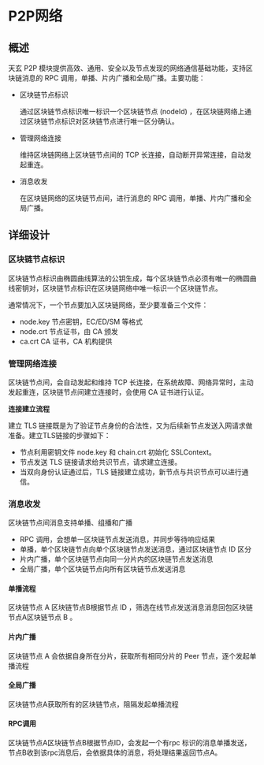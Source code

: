 # P2P网络

## 概述

天玄 P2P 模块提供高效、通用、安全以及节点发现的网络通信基础功能，支持区块链消息的 RPC 调用，单播、片内广播和全局广播。主要功能：

*   区块链节点标识

    通过区块链节点标识唯一标识一个区块链节点 (nodeId) ，在区块链网络上通过区块链节点标识对区块链节点进行唯一区分确认。
*   管理网络连接

    维持区块链网络上区块链节点间的 TCP 长连接，自动断开异常连接，自动发起重连。
*   消息收发

    在区块链网络的区块链节点间，进行消息的 RPC 调用，单播、片内广播和全局广播。

## 详细设计

### 区块链节点标识

区块链节点标识由椭圆曲线算法的公钥生成，每个区块链节点必须有唯一的椭圆曲线密钥对，区块链节点标识在区块链网络中唯一标识一个区块链节点。

通常情况下，一个节点要加入区块链网络，至少要准备三个文件：

* node.key 节点密钥，EC/ED/SM 等格式
* node.crt 节点证书，由 CA 颁发
* ca.crt CA 证书，CA 机构提供

### 管理网络连接

区块链节点间，会自动发起和维持 TCP 长连接，在系统故障、网络异常时，主动发起重连，区块链节点间建立连接时，会使用 CA 证书进行认证。

**连接建立流程**

建立 TLS 链接既是为了验证节点身份的合法性，又为后续新节点发送入网请求做准备。建立TLS链接的步骤如下：

* 节点利用密钥文件 node.key 和 chain.crt 初始化 SSLContext。
* 节点发送 TLS 链接请求给共识节点，请求建立连接。
* 当双向身份认证通过后，TLS 链接建立成功，新节点与共识节点可以进行通信。

### 消息收发

区块链节点间消息支持单播、组播和广播

* RPC 调用，会想单一区块链节点发送消息，并同步等待响应结果
* 单播，单个区块链节点向单个区块链节点发送消息，通过区块链节点 ID 区分
* 片内广播，单个区块链节点向同一分片内的区块链节点发送消息
* 全局广播，单个区块链节点向所有区块链节点发送消息

#### 单播流程

区块链节点 A 区块链节点B根据节点 ID ，筛选在线节点发送消息消息回包区块链节点A区块链节点 B 。

#### 片内广播

区块链节点 A 会依据自身所在分片，获取所有相同分片的 Peer 节点，逐个发起单播流程

#### 全局广播 <a href="#id5.4.2p2p-wang-luo-quan-ju-guang-bo" id="id5.4.2p2p-wang-luo-quan-ju-guang-bo"></a>

区块链节点A获取所有的区块链节点，阻隔发起单播流程

#### RPC调用 <a href="#id5.4.2p2p-wang-luo-rpc-diao-yong" id="id5.4.2p2p-wang-luo-rpc-diao-yong"></a>

区块链节点A区块链节点B根据节点ID，会发起一个有rpc 标识的消息单播发送，节点B收到该rpc消息后，会依据具体的消息，将处理结果返回节点A。


